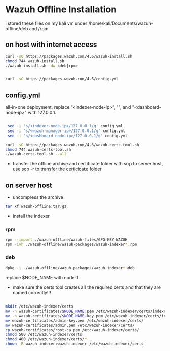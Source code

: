 # Wazuh Offline Installation
i stored these files on my kali vm under /home/kali/Documents/wazuh-offline/deb and /rpm
## on host with internet access
```bash
curl -sO https://packages.wazuh.com/4.6/wazuh-install.sh
chmod 744 wazuh-install.sh
./wazuh-install.sh -dw <deb|rpm>
```

```bash

curl -sO https://packages.wazuh.com/4.6/config.yml

```
## config.yml
all-in-one deployment, replace "\<indexer-node-ip\>", "<wazuh-manager-ip>", and "\<dashboard-node-ip\>" with 127.0.0.1.
```bash

 sed -i 's/<indexer-node-ip>/127.0.0.1/g' config.yml
 sed -i 's/<wazuh-manager-ip>/127.0.0.1/g' config.yml
 sed -i 's/<dashboard-node-ip>/127.0.0.1/g' config.yml
```
```bash
curl -sO https://packages.wazuh.com/4.6/wazuh-certs-tool.sh
chmod 744 wazuh-certs-tool.sh
./wazuh-certs-tool.sh --all
```
- transfer the offline archive and certificate folder with scp to server host, use scp -r to transfer the certicicate folder
## on server host
- uncompress the archive
```bash
tar xf wazuh-offline.tar.gz
```
- install the indexer
### rpm
```bash
rpm --import ./wazuh-offline/wazuh-files/GPG-KEY-WAZUH
rpm -ivh ./wazuh-offline/wazuh-packages/wazuh-indexer*.rpm
```
### deb
```bash
dpkg -i ./wazuh-offline/wazuh-packages/wazuh-indexer*.deb
```

replace $NODE_NAME with node-1
- make sure the certs tool creates all the required certs and that they are named correctly!!!
```bash

mkdir /etc/wazuh-indexer/certs
mv -n wazuh-certificates/$NODE_NAME.pem /etc/wazuh-indexer/certs/indexer.pem
mv -n wazuh-certificates/$NODE_NAME-key.pem /etc/wazuh-indexer/certs/indexer-key.pem
mv wazuh-certificates/admin-key.pem /etc/wazuh-indexer/certs/
mv wazuh-certificates/admin.pem /etc/wazuh-indexer/certs/
cp wazuh-certificates/root-ca.pem /etc/wazuh-indexer/certs/
chmod 500 /etc/wazuh-indexer/certs
chmod 400 /etc/wazuh-indexer/certs/*
chown -R wazuh-indexer:wazuh-indexer /etc/wazuh-indexer/certs
```
